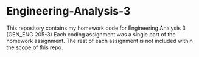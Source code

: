 # Engineering-Analysis-3
This repository contains my homework code for Engineering Analysis 3 (GEN_ENG 205-3)
Each coding assignment was a single part of the homework assignment. The rest of each assignment is not included 
within the scope of this repo.
